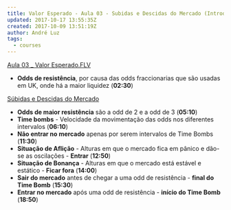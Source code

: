 ```yaml
---
title: Valor Esperado - Aula 03 - Subidas e Descidas do Mercado (Introdução)
updated: 2017-10-17 13:55:35Z
created: 2017-10-09 13:51:19Z
author: André Luz
tags:
  - courses
---
```


[Aula 03 _ Valor Esperado.FLV](https://drive.google.com/file/d/0B9rFk6sFzaXZUFRKc2FXMGVualU/view?usp=drive_web)

- **Odds de resistência**, por causa das odds fraccionarias que são usadas em UK, onde há a maior liquidez (**02:30**)

[Súbidas e Descidas do Mercado](https://docs.google.com/spreadsheets/d/1H1mwkwL0xJ81l3mKlaDJu_aE3qaGnvQgnpjqkJZbVP0/edit?usp=drive_web)

- **Odds de maior resistência** são a odd de 2 e a odd de 3 (**05:10**)
- **Time bombs** - Velocidade da movimentação das odds nos diferentes intervalos (**06:10**)
- **Não entrar no mercado** apenas por serem intervalos de Time Bombs (**11:30**)
- **Situação de Aflição** - Alturas em que o mercado fica em pânico e dão-se as oscilações - **Entrar** (**12:50**)
- **Situação de Bonança** - Alturas em que o mercado está estável e estático - **Ficar fora** (**14:00**)
- **Sair do mercado** antes de chegar a uma odd de resistência - **final do Time Bomb** (**15:30**)
- **Entrar no mercado** após uma odd de resistência - **início do Time Bomb** (**18:50**)